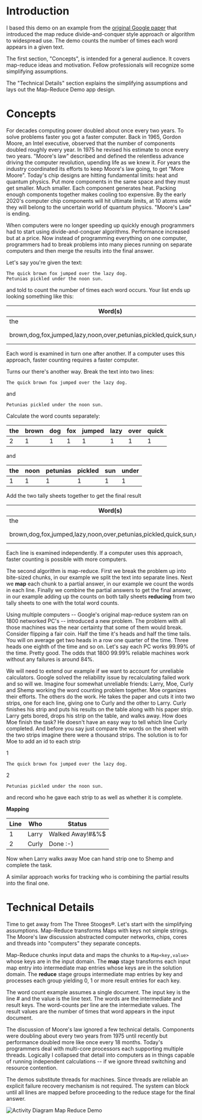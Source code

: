 # Introduction #

I based this demo on an example from the [original Google paper](https://static.googleusercontent.com/media/research.google.com/en//archive/mapreduce-osdi04.pdf) that introduced the map reduce divide-and-conquer style approach or algorithm to widespread use. The demo counts the number of times each word appears in a given text.

The first section, "Concepts", is intended for a general audience. It covers map-reduce ideas and motivation. Fellow professionals will recognize some simplifying assumptions.

The "Technical Details" section explains the simplifying assumptions and lays out the Map-Reduce Demo app design.

# Concepts #

For decades computing power doubled about once every two years. To solve problems faster you got a faster computer. Back in 1965, Gordon Moore, an Intel executive, observed that the number of components doubled roughly every year. In 1975 he revised his estimate to once every two years. "Moore's law" described and defined the relentless advance driving the computer revolution, upending life as we knew it. For years the industry coordinated its efforts to keep Moore's law going, to get "More Moore". Today's chip designs are hitting fundamental limits: heat and quantum physics. Put more components in the same space and they must get smaller. Much smaller. Each component generates heat. Packing enough components together makes cooling too expensive. By the early 2020's computer chip components will hit ultimate limits, at 10 atoms wide they will belong to the uncertain world of quantum physics. "Moore's Law" is ending. 

When computers were no longer speeding up quickly enough programmers had to start using divide-and-conquer algorithms. Performance increased but at a price. Now instead of programming everything on one computer, programmers had to break problems into many pieces running on separate computers and then merge the results into the final answer.


Let's say you're given the text:

	The quick brown fox jumped over the lazy dog.
	Petunias pickled under the noon sun.

and told to count the number of times each word occurs. Your list ends up looking something like this:

| Word(s)                                                              | Count  |
|----------------------------------------------------------------------|--------|
| the                                                                  | 3      |                                                        
| brown,dog,fox,jumped,lazy,noon,over,petunias,pickled,quick,sun,under | 1 each |

Each word is examined in turn one after another. If a computer uses this approach, faster counting requires a faster computer. 

Turns our there's another way. Break the text into two lines:

	The quick brown fox jumped over the lazy dog.
and

	Petunias pickled under the noon sun.

Calculate the word counts separately:

| the | brown | dog |fox | jumped | lazy | over | quick 
|-----|---|---|--|---|---|---|---|
| 2 | 1 | 1 | 1 | 1 | 1 | 1 | 1

and

| the | noon |petunias | pickled | sun | under |
|-----|------|----|---------|------|----| 
|  1  |  1 | 1 | 1 | 1 | 1 

 Add the two tally sheets together to get the final result

| Word(s)                                                              | Count  |
|----------------------------------------------------------------------|--------|
| the                                                                  | 3      |                                                        
| brown,dog,fox,jumped,lazy,noon,over,petunias,pickled,quick,sun,under | 1 each |

Each line is examined independently. If a computer uses this approach, faster counting is possible with more computers.

The second algorithm is map-reduce. First we break the problem up into bite-sized chunks, in our example we split the text into separate lines. Next we **map** each chunk to a partial answer, in our example we count the words in each line. Finally we combine the partial answers to get the final answer, in our example adding up the counts on both tally sheets **reducing** from two tally sheets to one with the total word counts.


Using multiple computers -- Google's original map-reduce system ran on 1800 networked PC's -- introduced a new problem. The problem with all those machines was the near certainty that some of them would break. Consider flipping a fair coin. Half the time it's heads and half the time tails. You will on average get two heads in a row one quarter of the time. Three heads one eighth of the time and so on. Let's say each PC works 99.99% of the time. Pretty good. The odds that 1800 99.99% reliable machines work without any failures is around 84%.  

We will need to extend our example if we want to account for unreliable calculators. Google solved the reliability issue by recalculating failed work and so will we. Imagine four somewhat unreliable friends: Larry, Moe, Curly and Shemp working the word counting problem together. Moe organizes their efforts. The others do the work. He takes the paper and cuts it into two strips, one for each line, giving one to Curly and the other to Larry. Curly finishes his strip and puts his results on the table along with his paper strip. Larry gets bored, drops his strip on the table, and walks away. How does Moe finish the task? He doesn't have an easy way to tell which line Curly completed. And before you say just compare the words on the sheet with the two strips imagine there were a thousand strips. The solution is to for Moe to add an id to each strip

1

	The quick brown fox jumped over the lazy dog.

2

	Petunias pickled under the noon sun.

and record who he gave each strip to as well as whether it is complete.

**Mapping**

| Line | Who | Status |
|------|-----|----------------|
|  1   |  Larry | Walked Away!#&%$
|  2   |  Curly | Done :-)

Now when Larry walks away Moe can hand strip one to Shemp and complete the task.

A similar approach works for tracking who is combining the partial results into the final one.

# Technical Details #

Time to get away from The Three Stooges&reg;. Let's start with the simplifying assumptions. Map-Reduce transforms Maps with keys not simple strings. The Moore's law discussion abstracted computer networks, chips, cores and threads into "computers" they separate concepts.

Map-Reduce chunks input data and maps the chunks to a `Map<key,value>` whose keys are in the input domain. The **map** stage transforms each input map entry into intermediate map entries whose keys are in the solution domain. The **reduce** stage groups intermediate map entries by key and processes each group yielding 0, 1 or more result entries for each key. 

The word count example assumes a single document. The input key is the line # and the value is the line text. The words are the intermediate and result keys. The word-counts per line are the intermediate values. The result values are the number of times that word appears in the input document.
  
The discussion of Moore's law ignored a few technical details. Components were doubling about every two years from 1975 until recently but performance doubled more like once every 18 months. Today's programmers deal with multi-core processors each supporting multiple threads. Logically I collapsed that detail into computers as in things capable of running independent calculations -- if we ignore thread switching and resource contention.

The demos substitute threads for machines. Since threads are reliable an explicit failure recovery mechanism is not required. The system can block until all lines are mapped before proceeding to the reduce stage for the final answer.

![Activity Diagram Map Reduce Demo](https://i.imgur.com/IRHfwTZ.png)



  
